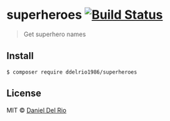 # superheroes [![Build Status](https://travis-ci.org/ddelrio1986/superheroes.svg?branch=master)](https://travis-ci.org/ddelrio1986/superheroes)

> Get superhero names

## Install

```
$ composer require ddelrio1986/superheroes
```

## License

MIT © [Daniel Del Rio](http://github.com/ddelrio1986)
